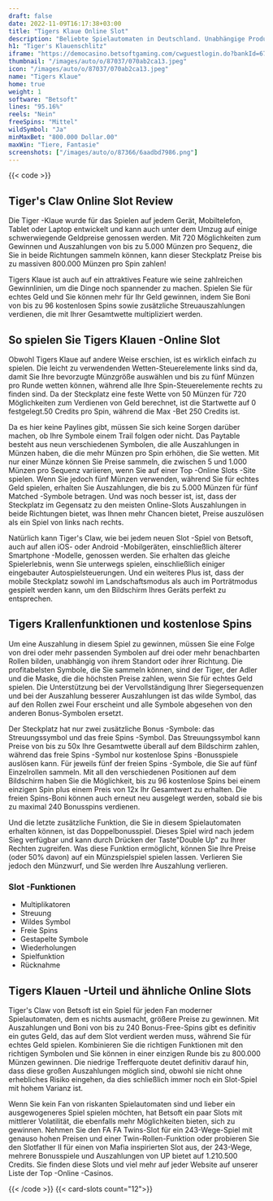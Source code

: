 ```yaml
---
draft: false
date: 2022-11-09T16:17:38+03:00
title: "Tigers Klaue Online Slot"
description: "Beliebte Spielautomaten in Deutschland. Unabhängige Produktbewertungen und exklusive Anmeldeangebote. Jetzt spielen!"
h1: "Tiger's Klauenschlitz"
iframe: "https://democasino.betsoftgaming.com/cwguestlogin.do?bankId=675&CDN=AUTO&gameId=788"
thumbnail: "/images/auto/o/87037/070ab2ca13.jpeg"
icon: "/images/auto/o/87037/070ab2ca13.jpeg"
name: "Tigers Klaue"
home: true
weight: 1
software: "Betsoft"
lines: "95.16%"
reels: "Nein"
freeSpins: "Mittel"
wildSymbol: "Ja"
minMaxBet: "800.000 Dollar.00"
maxWin: "Tiere, Fantasie"
screenshots: ["/images/auto/o/87366/6aadbd7986.png"]
---
```


{{< code >}}<h2>Tiger's Claw Online Slot Review</h2><p>Die Tiger -Klaue wurde für das Spielen auf jedem Gerät, Mobiltelefon, Tablet oder Laptop entwickelt und kann auch unter dem Umzug auf einige schwerwiegende Geldpreise genossen werden. Mit 720 Möglichkeiten zum Gewinnen und Auszahlungen von bis zu 5.000 Münzen pro Sequenz, die Sie in beide Richtungen sammeln können, kann dieser Steckplatz Preise bis zu massiven 800.000 Münzen pro Spin zahlen!</p><p>Tigers Klaue ist auch auf ein attraktives Feature wie seine zahlreichen Gewinnlinien, um die Dinge noch spannender zu machen. Spielen Sie für echtes Geld und Sie können mehr für Ihr Geld gewinnen, indem Sie Boni von bis zu 96 kostenlosen Spins sowie zusätzliche Streuauszahlungen verdienen, die mit Ihrer Gesamtwette multipliziert werden.</p><h2>So spielen Sie Tigers Klauen -Online Slot</h2><p>Obwohl Tigers Klaue auf andere Weise erschien, ist es wirklich einfach zu spielen. Die leicht zu verwendenden Wetten-Steuerelemente links sind da, damit Sie Ihre bevorzugte Münzgröße auswählen und bis zu fünf Münzen pro Runde wetten können, während alle Ihre Spin-Steuerelemente rechts zu finden sind. Da der Steckplatz eine feste Wette von 50 Münzen für 720 Möglichkeiten zum Verdienen von Geld berechnet, ist die Startwette auf 0 festgelegt.50 Credits pro Spin, während die Max -Bet 250 Credits ist.</p><p>Da es hier keine Paylines gibt, müssen Sie sich keine Sorgen darüber machen, ob Ihre Symbole einem Trail folgen oder nicht. Das Paytable besteht aus neun verschiedenen Symbolen, die alle Auszahlungen in Münzen haben, die die mehr Münzen pro Spin erhöhen, die Sie wetten. Mit nur einer Münze können Sie Preise sammeln, die zwischen 5 und 1.000 Münzen pro Sequenz variieren, wenn Sie auf einer Top -Online Slots -Site spielen. Wenn Sie jedoch fünf Münzen verwenden, während Sie für echtes Geld spielen, erhalten Sie Auszahlungen, die bis zu 5.000 Münzen für fünf Matched -Symbole betragen. Und was noch besser ist, ist, dass der Steckplatz im Gegensatz zu den meisten Online-Slots Auszahlungen in beide Richtungen bietet, was Ihnen mehr Chancen bietet, Preise auszulösen als ein Spiel von links nach rechts.</p><p>Natürlich kann Tiger's Claw, wie bei jedem neuen Slot -Spiel von Betsoft, auch auf allen iOS- oder Android -Mobilgeräten, einschließlich älterer Smartphone -Modelle, genossen werden. Sie erhalten das gleiche Spielerlebnis, wenn Sie unterwegs spielen, einschließlich einiger eingebauter Autospielsteuerungen. Und ein weiteres Plus ist, dass der mobile Steckplatz sowohl im Landschaftsmodus als auch im Porträtmodus gespielt werden kann, um den Bildschirm Ihres Geräts perfekt zu entsprechen.</p><h2>Tigers Krallenfunktionen und kostenlose Spins</h2><p>Um eine Auszahlung in diesem Spiel zu gewinnen, müssen Sie eine Folge von drei oder mehr passenden Symbolen auf drei oder mehr benachbarten Rollen bilden, unabhängig von ihrem Standort oder ihrer Richtung. Die profitabelsten Symbole, die Sie sammeln können, sind der Tiger, der Adler und die Maske, die die höchsten Preise zahlen, wenn Sie für echtes Geld spielen. Die Unterstützung bei der Vervollständigung Ihrer Siegersequenzen und bei der Auszahlung besserer Auszahlungen ist das wilde Symbol, das auf den Rollen zwei Four erscheint und alle Symbole abgesehen von den anderen Bonus-Symbolen ersetzt.</p><p>Der Steckplatz hat nur zwei zusätzliche Bonus -Symbole: das Streuungssymbol und das freie Spins -Symbol. Das Streuungssymbol kann Preise von bis zu 50x Ihre Gesamtwette überall auf dem Bildschirm zahlen, während das freie Spins -Symbol nur kostenlose Spins -Bonusspiele auslösen kann. Für jeweils fünf der freien Spins -Symbole, die Sie auf fünf Einzelrollen sammeln. Mit all den verschiedenen Positionen auf dem Bildschirm haben Sie die Möglichkeit, bis zu 96 kostenlose Spins bei einem einzigen Spin plus einem Preis von 12x Ihr Gesamtwert zu erhalten. Die freien Spins-Boni können auch erneut neu ausgelegt werden, sobald sie bis zu maximal 240 Bonusspins verdienen.</p><p>Und die letzte zusätzliche Funktion, die Sie in diesem Spielautomaten erhalten können, ist das Doppelbonusspiel. Dieses Spiel wird nach jedem Sieg verfügbar und kann durch Drücken der Taste"Double Up" zu Ihrer Rechten zugreifen. Was diese Funktion ermöglicht, können Sie Ihre Preise (oder 50% davon) auf ein Münzspielspiel spielen lassen. Verlieren Sie jedoch den Münzwurf, und Sie werden Ihre Auszahlung verlieren.</p><h3>
Slot -Funktionen</h3><ul>
<li></span>
Multiplikatoren</li>
<li></span>
Streuung</li>
<li></span>
Wildes Symbol</li>
<li></span>
Freie Spins</li>
<li></span>
Gestapelte Symbole</li>
<li></span>
Wiederholungen</li>
<li></span>
Spielfunktion</li>
<li></span>
Rücknahme</li></ul><h2>Tigers Klauen -Urteil und ähnliche Online Slots</h2><p>Tiger's Claw von Betsoft ist ein Spiel für jeden Fan moderner Spielautomaten, dem es nichts ausmacht, größere Preise zu gewinnen. Mit Auszahlungen und Boni von bis zu 240 Bonus-Free-Spins gibt es definitiv ein gutes Geld, das auf dem Slot verdient werden muss, während Sie für echtes Geld spielen. Kombinieren Sie die richtigen Funktionen mit den richtigen Symbolen und Sie können in einer einzigen Runde bis zu 800.000 Münzen gewinnen. Die niedrige Trefferquote deutet definitiv darauf hin, dass diese großen Auszahlungen möglich sind, obwohl sie nicht ohne erhebliches Risiko eingehen, da dies schließlich immer noch ein Slot-Spiel mit hohem Varianz ist.</p><p>Wenn Sie kein Fan von riskanten Spielautomaten sind und lieber ein ausgewogeneres Spiel spielen möchten, hat Betsoft ein paar Slots mit mittlerer Volatilität, die ebenfalls mehr Möglichkeiten bieten, sich zu gewinnen. Nehmen Sie den FA FA Twins-Slot für ein 243-Wege-Spiel mit genauso hohen Preisen und einer Twin-Rollen-Funktion oder probieren Sie den Slotfather II für einen von Mafia inspirierten Slot aus, der 243-Wege, mehrere Bonusspiele und Auszahlungen von UP bietet auf 1.210.500 Credits. Sie finden diese Slots und viel mehr auf jeder Website auf unserer Liste der Top -Online -Casinos.</p>{{< /code >}}
{{< card-slots count="12">}}